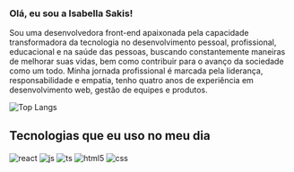 ### Olá, eu sou a Isabella Sakis!

Sou uma desenvolvedora front-end apaixonada pela capacidade transformadora da tecnologia no desenvolvimento pessoal, profissional, educacional e na saúde das pessoas, buscando constantemente maneiras de melhorar suas vidas, bem como contribuir para o avanço da sociedade como um todo. Minha jornada profissional é marcada pela liderança, responsabilidade e empatia, tenho quatro anos de experiência em desenvolvimento web, gestão de equipes e produtos.

![Top Langs](https://github-readme-stats.vercel.app/api/top-langs/?username=isasakis&layout=compact)


## Tecnologias que eu uso no meu dia

<div style="display: inline_block">
  <img align="center" alt="react" src="https://img.shields.io/badge/React-20232A?style=for-the-badge&logo=react&logoColor=61DAFB" />
  <img align="center" alt="js" src="https://img.shields.io/badge/JavaScript-F7DF1E?style=for-the-badge&logo=javascript&logoColor=black" />
  <img align="center" alt="ts" src="https://img.shields.io/badge/TypeScript-007ACC?style=for-the-badge&logo=typescript&logoColor=white" />
  <img align="center" alt="html5" src="https://img.shields.io/badge/HTML5-E34F26?style=for-the-badge&logo=html5&logoColor=white" />
  <img align="center" alt="css" src="https://img.shields.io/badge/CSS3-1572B6?style=for-the-badge&logo=css3&logoColor=white" />
</div><br/>
